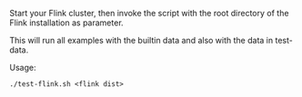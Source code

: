 
Start your Flink cluster, then invoke the script with the root directory of the
Flink installation as parameter.

This will run all examples with the builtin data and also with the data in
test-data.

Usage:

```
./test-flink.sh <flink dist>
```
